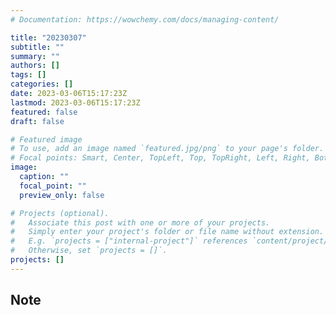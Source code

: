 ```yaml
---
# Documentation: https://wowchemy.com/docs/managing-content/

title: "20230307"
subtitle: ""
summary: ""
authors: []
tags: []
categories: []
date: 2023-03-06T15:17:23Z
lastmod: 2023-03-06T15:17:23Z
featured: false
draft: false

# Featured image
# To use, add an image named `featured.jpg/png` to your page's folder.
# Focal points: Smart, Center, TopLeft, Top, TopRight, Left, Right, BottomLeft, Bottom, BottomRight.
image:
  caption: ""
  focal_point: ""
  preview_only: false

# Projects (optional).
#   Associate this post with one or more of your projects.
#   Simply enter your project's folder or file name without extension.
#   E.g. `projects = ["internal-project"]` references `content/project/deep-learning/index.md`.
#   Otherwise, set `projects = []`.
projects: []
---
```


## Note


